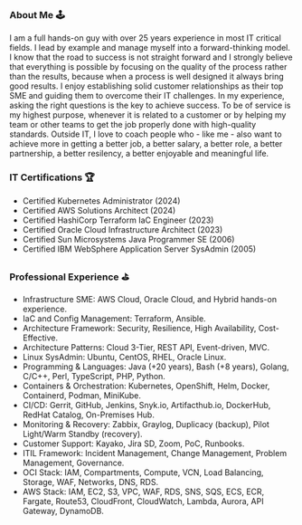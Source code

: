### About Me 🕹

I am a full hands-on guy with over 25 years experience in most IT critical fields. I lead by example and manage myself into a forward-thinking model. I know that the road to success is not straight forward and I strongly believe that everything is possible by focusing on the quality of the process rather than the results, because when a process is well designed it always bring good results. I enjoy establishing solid customer relationships as their top SME and guiding them to overcome their IT challenges. In my experience, asking the right questions is the key to achieve success. To be of service is my highest purpose, whenever it is related to a customer or by helping my team or other teams to get the job properly done with high-quality standards. Outside IT, I love to coach people who - like me - also want to achieve more in getting a better job, a better salary, a better role, a better partnership, a better resilency, a better enjoyable and meaningful life.

### IT Certifications 🏆
* Certified Kubernetes Administrator (2024)
* Certified AWS Solutions Architect (2024)
* Certified HashiCorp Terraform IaC Engineer (2023)
* Certified Oracle Cloud Infrastructure Architect (2023)
* Certified Sun Microsystems Java Programmer SE (2006)
* Certified IBM WebSphere Application Server SysAdmin (2005)

### Professional Experience ⛳
*	Infrastructure SME: AWS Cloud, Oracle Cloud, and Hybrid hands-on experience.
*	IaC and Config Management: Terraform, Ansible.
*	Architecture Framework: Security, Resilience, High Availability, Cost-Effective.
*	Architecture Patterns: Cloud 3-Tier, REST API, Event-driven, MVC.
*	Linux SysAdmin: Ubuntu, CentOS, RHEL, Oracle Linux.
*	Programming & Languages: Java (+20 years), Bash (+8 years), Golang, C/C++, Perl, TypeScript, PHP, Python.
*	Containers & Orchestration: Kubernetes, OpenShift, Helm, Docker, Containerd, Podman, MiniKube.
*	CI/CD: Gerrit, GitHub, Jenkins, Snyk.io, Artifacthub.io, DockerHub, RedHat Catalog, On-Premises Hub.
*	Monitoring & Recovery: Zabbix, Graylog, Duplicacy (backup), Pilot Light/Warm Standby (recovery).
*	Customer Support: Kayako, Jira SD, Zoom, PoC, Runbooks.
*	ITIL Framework: Incident Management, Change Management, Problem Management, Governance.
*	OCI Stack: IAM, Compartments, Compute, VCN, Load Balancing, Storage, WAF, Networks, DNS, RDS.
*	AWS Stack: IAM, EC2, S3, VPC, WAF, RDS, SNS, SQS, ECS, ECR, Fargate, Route53, CloudFront, CloudWatch, Lambda, Aurora, API Gateway, DynamoDB.

<!--
### Hi there 👋

**eligiomerino/eligiomerino** is a ✨ _special_ ✨ repository because its `README.md` (this file) appears on your GitHub profile.

Here are some ideas to get you started:

- 🔭 I’m currently working on ...
- 🌱 I’m currently learning ...
- 👯 I’m looking to collaborate on ...
- 🤔 I’m looking for help with ...
- 💬 Ask me about ...
- 📫 How to reach me: ...
- 😄 Pronouns: ...
- ⚡ Fun fact: ...
-->
